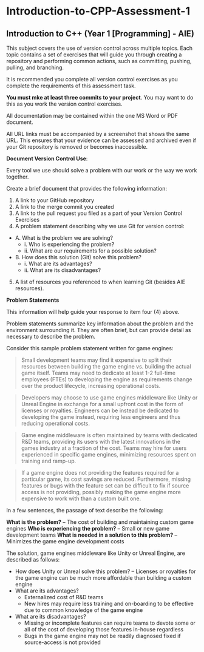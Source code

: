 # Introduction-to-CPP-Assessment-1
## Introduction to C++ (Year 1 [Programming] - AIE)

This subject covers the use of version control across multiple topics. Each topic contains a set of
exercises that will guide you through creating a repository and performing common actions, such as
committing, pushing, pulling, and branching.

It is recommended you complete all version control exercises as you complete the requirements of
this assessment task.

**You must mke at least three commits to your project**. You may want to do this as you work the
version control exercises.

All documentation may be contained within the one MS Word or PDF document.

All URL links must be accompanied by a screenshot that shows the same URL. This ensures that your
evidence can be assessed and archived even if your Git repository is removed or becomes
inaccessible.

**Document Version Control Use**:

Every tool we use should solve a problem with our work or the way we work together.

Create a brief document that provides the following information:

1. A link to your GitHub repository
2. A link to the merge commit you created
3. A link to the pull request you filed as a part of your Version Control Exercises
4. A problem statement describing why we use Git for version control:
  - A. What is the problem we are solving?
    - i. Who is experiencing the problem?
    - ii. What are our requirements for a possible solution?
  - B. How does this solution (Git) solve this problem?
    - i. What are its advantages?
    - ii. What are its disadvantages?
5. A list of resources you referenced to when learning Git (besides AIE resources).


**Problem Statements**

This information will help guide your response to item four (4) above.

Problem statements summarize key information about the problem and the environment surrounding it. They are often brief, but can provide detail as necessary to describe the problem.

Consider this sample problem statement written for game engines:

> Small development teams may find it expensive to split their resources between building the game engine vs. building the actual game itself. Teams may need to dedicate at least 1-2 full-time employees (FTEs) to developing the engine as requirements change over the product lifecycle, increasing operational costs.

> Developers may choose to use game engines middleware like Unity or Unreal Engine in exchange for a small upfront cost in the form of licenses or royalties. Engineers can be instead be dedicated to developing the game instead, requiring less engineers and thus reducing operational costs.
      
> Game engine middleware is often maintained by teams with dedicated R&D teams, providing its users with the latest innovations in the games industry at a fraction of the cost. Teams may hire for users experienced in specific game engines, minimizing resources spent on training and ramp-up.
      
> If a game engine does not providing the features required for a particular game, its cost savings are reduced. Furthermore, missing features or bugs with the feature set can be difficult to fix if source access is not providing, possibly making the game engine more expensive to work with than a custom built one.


In a few sentences, the passage of text describe the following:

**What is the problem?** – The cost of building and maintaining custom game engines
**Who is experiencing the problem?** – Small or new game development teams
**What is needed in a solution to this problem?** – Minimizes the game engine development costs

The solution, game engines middleware like Unity or Unreal Engine, are described as follows:

- How does Unity or Unreal solve this problem? – Licenses or royalties for the game engine can be much more affordable than building a custom engine
- What are its advantages?
    - Externalized cost of R&D teams
    - New hires may require less training and on-boarding to be effective due to common knowledge of the game engine
- What are its disadvantages?
    - Missing or incomplete features can require teams to devote some or all of the cost of developing those features in-house regardless
    - Bugs in the game engine may not be readily diagnosed fixed if source-access is not provided
